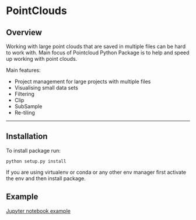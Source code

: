 # PointClouds

## Overview 

Working with large point clouds that are saved in multiple files can be hard to work with. Main focus of Pointcloud Python Package is to help and speed
up working with point clouds. 
 
Main features:

* Project management for large projects with multiple files
* Visualising small data sets
* Filtering
* Clip
* SubSample
* Re-tiling

----

## Installation

To install package run:

```
python setup.py install
``` 

If you are using virtualenv or conda or any other env manager first activate the env and then install package.

## Example

[Jupyter notebook example](docs/example.html)  
